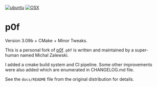 [![ubuntu](https://github.com/dilawar/p0f/actions/workflows/linux.yml/badge.svg)](https://github.com/dilawar/p0f/actions/workflows/linux.yml) [![OSX](https://github.com/dilawar/p0f/actions/workflows/osx.yml/badge.svg)](https://github.com/dilawar/p0f/actions/workflows/osx.yml)

# p0f 

Version 3.09b + CMake + Minor Tweaks.

This is a personal fork of [p0f](https://lcamtuf.coredump.cx/p0f3/). `p0f` is
written and maintained by a super-human named Michal Zalewski. 

I added a cmake build system and CI pipeline. Some other improvements were also
added which are enumerated in CHANGELOG.md file.

See the `docs/README` file from the original distribution for details. 
